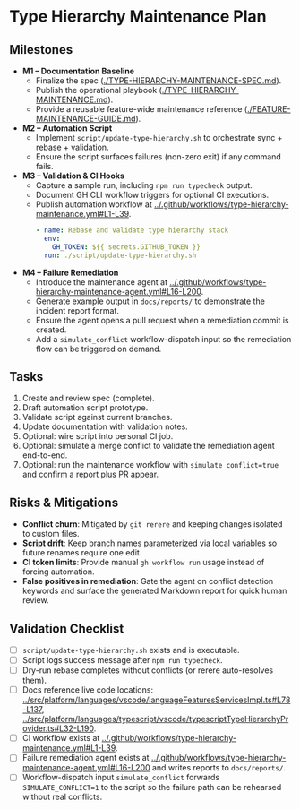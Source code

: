 # Type Hierarchy Maintenance Plan

## Milestones
- **M1 – Documentation Baseline**
  - Finalize the spec ([./TYPE-HIERARCHY-MAINTENANCE-SPEC.md](./TYPE-HIERARCHY-MAINTENANCE-SPEC.md)).
  - Publish the operational playbook ([./TYPE-HIERARCHY-MAINTENANCE.md](./TYPE-HIERARCHY-MAINTENANCE.md)).
  - Provide a reusable feature-wide maintenance reference ([./FEATURE-MAINTENANCE-GUIDE.md](./FEATURE-MAINTENANCE-GUIDE.md)).
- **M2 – Automation Script**
  - Implement `script/update-type-hierarchy.sh` to orchestrate sync + rebase + validation.
  - Ensure the script surfaces failures (non-zero exit) if any command fails.
- **M3 – Validation & CI Hooks**
  - Capture a sample run, including `npm run typecheck` output.
  - Document GH CLI workflow triggers for optional CI executions.
  - Publish automation workflow at [../.github/workflows/type-hierarchy-maintenance.yml#L1-L39](../.github/workflows/type-hierarchy-maintenance.yml#L1-L39).
    ```yaml
    - name: Rebase and validate type hierarchy stack
      env:
        GH_TOKEN: ${{ secrets.GITHUB_TOKEN }}
      run: ./script/update-type-hierarchy.sh
    ```
- **M4 – Failure Remediation**
  - Introduce the maintenance agent at [../.github/workflows/type-hierarchy-maintenance-agent.yml#L16-L200](../.github/workflows/type-hierarchy-maintenance-agent.yml#L16-L200).
  - Generate example output in `docs/reports/` to demonstrate the incident report format.
  - Ensure the agent opens a pull request when a remediation commit is created.
  - Add a `simulate_conflict` workflow-dispatch input so the remediation flow can be triggered on demand.

## Tasks
1. Create and review spec (complete).
2. Draft automation script prototype.
3. Validate script against current branches.
4. Update documentation with validation notes.
5. Optional: wire script into personal CI job.
6. Optional: simulate a merge conflict to validate the remediation agent end-to-end.
7. Optional: run the maintenance workflow with `simulate_conflict=true` and confirm a report plus PR appear.

## Risks & Mitigations
- **Conflict churn**: Mitigated by `git rerere` and keeping changes isolated to custom files.
- **Script drift**: Keep branch names parameterized via local variables so future renames require one edit.
- **CI token limits**: Provide manual `gh workflow run` usage instead of forcing automation.
- **False positives in remediation**: Gate the agent on conflict detection keywords and surface the generated Markdown report for quick human review.

## Validation Checklist
- [ ] `script/update-type-hierarchy.sh` exists and is executable.
- [ ] Script logs success message after `npm run typecheck`.
- [ ] Dry-run rebase completes without conflicts (or rerere auto-resolves them).
- [ ] Docs reference live code locations: [../src/platform/languages/vscode/languageFeaturesServicesImpl.ts#L78-L137](../src/platform/languages/vscode/languageFeaturesServicesImpl.ts#L78-L137), [../src/platform/languages/typescript/vscode/typescriptTypeHierarchyProvider.ts#L32-L190](../src/platform/languages/typescript/vscode/typescriptTypeHierarchyProvider.ts#L32-L190).
- [ ] CI workflow exists at [../.github/workflows/type-hierarchy-maintenance.yml#L1-L39](../.github/workflows/type-hierarchy-maintenance.yml#L1-L39).
- [ ] Failure remediation agent exists at [../.github/workflows/type-hierarchy-maintenance-agent.yml#L16-L200](../.github/workflows/type-hierarchy-maintenance-agent.yml#L16-L200) and writes reports to `docs/reports/`.
- [ ] Workflow-dispatch input `simulate_conflict` forwards `SIMULATE_CONFLICT=1` to the script so the failure path can be rehearsed without real conflicts.
